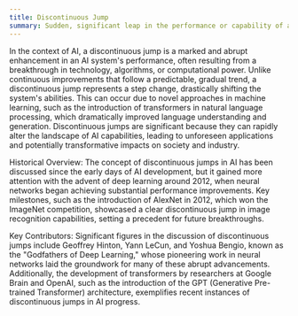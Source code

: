 ```yaml
---
title: Discontinuous Jump
summary: Sudden, significant leap in the performance or capability of an AI system, deviating sharply from its previous trajectory of incremental improvements.
---
```

In the context of AI, a discontinuous jump is a marked and abrupt enhancement in an AI system's performance, often resulting from a breakthrough in technology, algorithms, or computational power. Unlike continuous improvements that follow a predictable, gradual trend, a discontinuous jump represents a step change, drastically shifting the system's abilities. This can occur due to novel approaches in machine learning, such as the introduction of transformers in natural language processing, which dramatically improved language understanding and generation. Discontinuous jumps are significant because they can rapidly alter the landscape of AI capabilities, leading to unforeseen applications and potentially transformative impacts on society and industry.

Historical Overview:
The concept of discontinuous jumps in AI has been discussed since the early days of AI development, but it gained more attention with the advent of deep learning around 2012, when neural networks began achieving substantial performance improvements. Key milestones, such as the introduction of AlexNet in 2012, which won the ImageNet competition, showcased a clear discontinuous jump in image recognition capabilities, setting a precedent for future breakthroughs.

Key Contributors:
Significant figures in the discussion of discontinuous jumps include Geoffrey Hinton, Yann LeCun, and Yoshua Bengio, known as the "Godfathers of Deep Learning," whose pioneering work in neural networks laid the groundwork for many of these abrupt advancements. Additionally, the development of transformers by researchers at Google Brain and OpenAI, such as the introduction of the GPT (Generative Pre-trained Transformer) architecture, exemplifies recent instances of discontinuous jumps in AI progress.